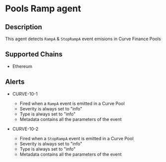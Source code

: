 # Pools Ramp agent

## Description

This agent detects `RampA` & `StopRampA` event emisions in Curve Finance Pools

## Supported Chains

- Ethereum

## Alerts

- CURVE-10-1
  - Fired when a `RampA` event is emitted in a Curve Pool
  - Severity is always set to "info" 
  - Type is always set to "info"
  - Metadata contains all the parameters of the event

- CURVE-10-2
  - Fired when a `StopRampA` event is emitted in a Curve Pool
  - Severity is always set to "info" 
  - Type is always set to "info"
  - Metadata contains all the parameters of the event
